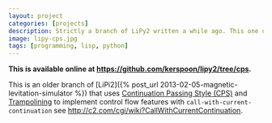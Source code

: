 ```yaml
---
layout: project
categories: [projects]
description: Strictly a branch of LiPy2 written a while ago. This one uses Continuation Passing Style (CPS) and Trampolining to implement control flow features with call-with-current-continuation.
image: lipy-cps.jpg
tags: [programming, lisp, python]
---
```


**This is available online at <https://github.com/kerspoon/lipy2/tree/cps>.**

This is an older branch of [LiPi2]({% post_url 2013-02-05-magnetic-levitation-simulator %}) that uses [Continuation Passing Style (CPS)](http://en.wikipedia.org/wiki/Continuation-passing_style) and [Trampolining](http://en.wikipedia.org/wiki/Trampoline_(computers)) to implement control flow features with `call-with-current-continuation` see <http://c2.com/cgi/wiki?CallWithCurrentContinuation>.

